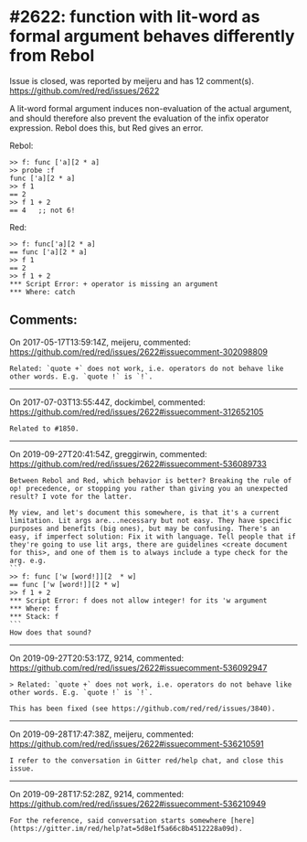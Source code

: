 
#2622: function with lit-word as formal argument behaves differently from Rebol
================================================================================
Issue is closed, was reported by meijeru and has 12 comment(s).
<https://github.com/red/red/issues/2622>

A lit-word formal argument induces non-evaluation of the actual argument, and should therefore also prevent the evaluation of the infix operator expression. Rebol does this, but Red gives an error.

Rebol:
```
>> f: func ['a][2 * a]
>> probe :f
func ['a][2 * a]
>> f 1
== 2
>> f 1 + 2
== 4   ;; not 6!
```
Red:
```
>> f: func['a][2 * a]
== func ['a][2 * a]
>> f 1
== 2
>> f 1 + 2
*** Script Error: + operator is missing an argument
*** Where: catch
```




Comments:
--------------------------------------------------------------------------------

On 2017-05-17T13:59:14Z, meijeru, commented:
<https://github.com/red/red/issues/2622#issuecomment-302098809>

    Related: `quote +` does not work, i.e. operators do not behave like other words. E.g. `quote !` is `!`.

--------------------------------------------------------------------------------

On 2017-07-03T13:55:44Z, dockimbel, commented:
<https://github.com/red/red/issues/2622#issuecomment-312652105>

    Related to #1850.

--------------------------------------------------------------------------------

On 2019-09-27T20:41:54Z, greggirwin, commented:
<https://github.com/red/red/issues/2622#issuecomment-536089733>

    Between Rebol and Red, which behavior is better? Breaking the rule of op! precedence, or stopping you rather than giving you an unexpected result? I vote for the latter.
    
    My view, and let's document this somewhere, is that it's a current limitation. Lit args are...necessary but not easy. They have specific purposes and benefits (big ones), but may be confusing. There's an easy, if imperfect solution: Fix it with language. Tell people that if they're going to use lit args, there are guidelines <create document for this>, and one of them is to always include a type check for the arg. e.g.
    ```
    >> f: func ['w [word!]][2  * w]
    == func ['w [word!]][2 * w]
    >> f 1 + 2
    *** Script Error: f does not allow integer! for its 'w argument
    *** Where: f
    *** Stack: f
    ```
    How does that sound?

--------------------------------------------------------------------------------

On 2019-09-27T20:53:17Z, 9214, commented:
<https://github.com/red/red/issues/2622#issuecomment-536092947>

    > Related: `quote +` does not work, i.e. operators do not behave like other words. E.g. `quote !` is `!`.
    
    This has been fixed (see https://github.com/red/red/issues/3840).

--------------------------------------------------------------------------------

On 2019-09-28T17:47:38Z, meijeru, commented:
<https://github.com/red/red/issues/2622#issuecomment-536210591>

    I refer to the conversation in Gitter red/help chat, and close this issue. 

--------------------------------------------------------------------------------

On 2019-09-28T17:52:28Z, 9214, commented:
<https://github.com/red/red/issues/2622#issuecomment-536210949>

    For the reference, said conversation starts somewhere [here](https://gitter.im/red/help?at=5d8e1f5a66c8b4512228a09d).

